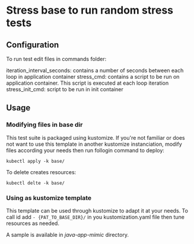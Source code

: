 # Stress base to run random stress tests

## Configuration

To run test edit files in commands folder:

iteration_interval_seconds: contains a number of seconds between each loop in application container
stress_cmd: contains a script to be run on application container. This script is executed at each loop iteration
stress_init_cmd: script to be run in init container

## Usage

###  Modifying files in base dir
This test suite is packaged using kustomize.
If you're not familiar or does not want to use this template in another kustomize instanciation, modify files according your needs then run follogin command to deploy:
~~~
kubectl apply -k base/
~~~

To delete creates resources:
~~~
kubectl delte -k base/
~~~

### Using as kustomize template

This template can be used through kustomize to adapt it at your needs.
To call id add `- {PAT_TO_BASE_DIR}/` in you kustomization.yaml file then tune resources as needed.

A sample is available in *java-app-mimic* directory.
